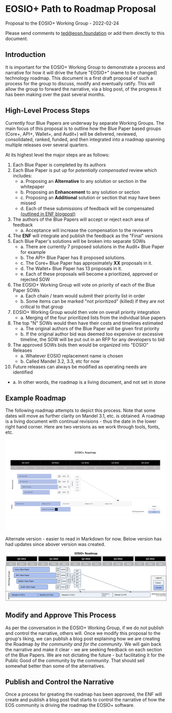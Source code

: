 # EOSIO+ Path to Roadmap Proposal

Proposal to the EOSIO+ Working Group - 2022-02-24

Please send comments to ted@eosn.foundation or add them directly to this document.

## Introduction

It is important for the EOSIO+ Working Group to demonstrate a process and narrative for how it will drive the future &quot;EOSIO+&quot; (name to be changed) technology roadmap. This document is a first draft proposal of such a process for the group to discuss, modify and eventually ratify. This will allow the group to forward the narrative, via a blog post, of the progress it has been making over the past several months.

## High-Level Process Steps

Currently four Blue Papers are underway by separate Working Groups. The main focus of this proposal is to outline how the Blue Paper based groups (Core+, API+, Wallet+, and Audit+) will be delivered, reviewed, consolidated, ranked, funded, and then integrated into a roadmap spanning multiple releases over several quarters.

At its highest level the major steps are as follows:

1. Each Blue Paper is completed by its authors
2. Each Blue Paper is put up for _potentially compensated_ review which includes:
   - a. Proposing an **Alternative** to any solution or section in the whitepaper
   - b. Proposing an **Enhancement** to any solution or section
   - c. Proposing an **Additional** solution or section that may have been missed
   - d. Each of these submissions of feedback will be compensated [(outlined in ENF blogpost)](https://medium.com/eos-network-foundation/blue-paper-community-feedback-initiative-18dd923503ef)
3. The authors of the Blue Papers will accept or reject each area of feedback
   - a. Acceptance will increase the compensation to the reviewers
4. The **ENF** will integrate and publish the feedback as the &quot;Final&quot; versions
5. Each Blue Paper&#39;s solutions will be broken into separate SOWs
   - a. There are currently 7 proposed solutions in the Audit+ Blue Paper for example
   - b. The API+ Blue Paper has 8 proposed solutions.
   - c. The Core+ Blue Paper has approximately **XX** proposals in it.
   - d. The Wallet+ Blue Paper has 13 proposals in it.
   - e. Each of these proposals will become a prioritized, approved or rejected SOW
6. The EOSIO+ Working Group will vote on priority of each of the Blue Paper SOWs
   - a. Each chain / team would submit their priority list in order
   - b. Some items can be marked &quot;not prioritized&quot; (killed) if they are not critical to that group
7. EOSIO+ Working Group would then vote on overall priority integration
   - a. Merging of the four prioritized lists from the individual blue papers
8. The top &quot;N&quot; SOWs would then have their costs and timelines estimated
   - a. The original authors of the Blue Paper will be given first priority
   - b. If the original author bid was deemed too expensive or excessive timeline, the SOW will be put out in an RFP for any developers to bid
9. The approved SOWs bids then would be organized into &quot;EOSIO&quot; Releases
   - a. Whatever EOSIO replacement name is chosen
   - b. Called Mandel 3.2, 3.3, etc for now
10. Future releases can always be modified as operating needs are identified
   - a. In other words, the roadmap is a living document, and not set in stone

## Example Roadmap

The following roadmap attempts to depict this process. Note that some dates will move as further clarity on Mandel 3.1, etc. is obtained. A roadmap is a living document with continual revisions - thus the date in the lower right hand corner. Here are two versions as we work through tools, fonts, etc.

![](img/EOSIO+_Final-01.jpg)

Alternate version - easier to read in Markdown for now.  Below version has had updates since abover version was created.

![](img/EOSIO-Roadmap-2022-03-02.png)


## Modify and Approve This Process

As per the conversation in the EOSIO+ Working Group, if we do not publish and control the narrative, others will. Once we modify this proposal to the group&#39;s liking, we can publish a blog post explaining how we are creating the Roadmap _by the community and for the community_. We will gain back the narrative and make it clear - we are seeking feedback on each section of the Blue Papers. We are not dictating the future - but facilitating it for the Public Good of the community by the community. That should sell somewhat better than some of the alternatives.

## Publish and Control the Narrative
Once a process for greating the roadmap has been approved, the ENF will create and publish a blog post that starts to control the narrative of how the EOS community is driving the roadmap the EOSIO+ software.
